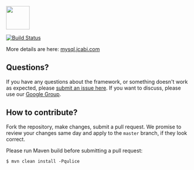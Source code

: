 <img src="http://img.jcabi.com/logo-square.png" width="64px" height="64px" />
 
[![Build Status](https://travis-ci.org/jcabi-mysql-maven-plugin/jcabi.svg?branch=master)](https://travis-ci.org/jcabi/jcabi-mysql-maven-plugin)

More details are here: [mysql.jcabi.com](http://mysql.jcabi.com/index.html)

## Questions?

If you have any questions about the framework, or something doesn't work as expected,
please [submit an issue here](https://github.com/jcabi/jcabi-mysql-maven-plugin/issues/new).
If you want to discuss, please use our [Google Group](https://groups.google.com/forum/#!forum/jcabi).

## How to contribute?

Fork the repository, make changes, submit a pull request.
We promise to review your changes same day and apply to
the `master` branch, if they look correct.

Please run Maven build before submitting a pull request:

```
$ mvn clean install -Pqulice
```
